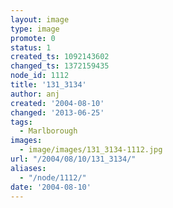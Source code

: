 ```yaml
---
layout: image
type: image
promote: 0
status: 1
created_ts: 1092143602
changed_ts: 1372159435
node_id: 1112
title: '131_3134'
author: anj
created: '2004-08-10'
changed: '2013-06-25'
tags:
  - Marlborough
images:
  - image/images/131_3134-1112.jpg
url: "/2004/08/10/131_3134/"
aliases:
  - "/node/1112/"
date: '2004-08-10'
---
```


